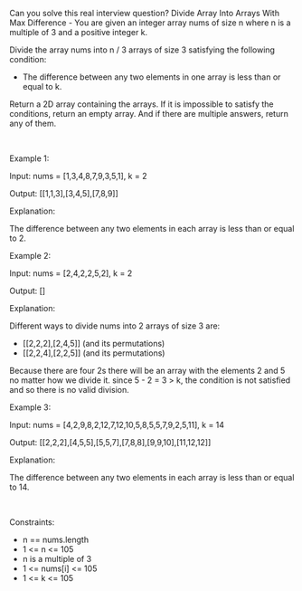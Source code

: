 Can you solve this real interview question? Divide Array Into Arrays With Max Difference - You are given an integer array nums of size n where n is a multiple of 3 and a positive integer k.

Divide the array nums into n / 3 arrays of size 3 satisfying the following condition:

 * The difference between any two elements in one array is less than or equal to k.

Return a 2D array containing the arrays. If it is impossible to satisfy the conditions, return an empty array. And if there are multiple answers, return any of them.

 

Example 1:

Input: nums = [1,3,4,8,7,9,3,5,1], k = 2

Output: [[1,1,3],[3,4,5],[7,8,9]]

Explanation:

The difference between any two elements in each array is less than or equal to 2.

Example 2:

Input: nums = [2,4,2,2,5,2], k = 2

Output: []

Explanation:

Different ways to divide nums into 2 arrays of size 3 are:

 * [[2,2,2],[2,4,5]] (and its permutations)
 * [[2,2,4],[2,2,5]] (and its permutations)

Because there are four 2s there will be an array with the elements 2 and 5 no matter how we divide it. since 5 - 2 = 3 > k, the condition is not satisfied and so there is no valid division.

Example 3:

Input: nums = [4,2,9,8,2,12,7,12,10,5,8,5,5,7,9,2,5,11], k = 14

Output: [[2,2,2],[4,5,5],[5,5,7],[7,8,8],[9,9,10],[11,12,12]]

Explanation:

The difference between any two elements in each array is less than or equal to 14.

 

Constraints:

 * n == nums.length
 * 1 <= n <= 105
 * n is a multiple of 3
 * 1 <= nums[i] <= 105
 * 1 <= k <= 105